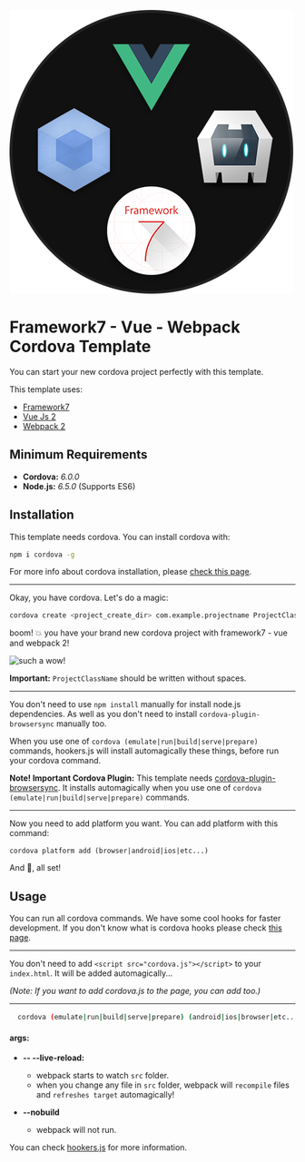 <!--
#
# Licensed to the Apache Software Foundation (ASF) under one
# or more contributor license agreements.  See the NOTICE file
# distributed with this work for additional information
# regarding copyright ownership.  The ASF licenses this file
# to you under the Apache License, Version 2.0 (the
# "License"); you may not use this file except in compliance
# with the License.  You may obtain a copy of the License at
#
# http://www.apache.org/licenses/LICENSE-2.0
#
# Unless required by applicable law or agreed to in writing,
# software distributed under the License is distributed on an
# "AS IS" BASIS, WITHOUT WARRANTIES OR CONDITIONS OF ANY
#  KIND, either express or implied.  See the License for the
# specific language governing permissions and limitations
# under the License.
#
-->

![template logo](logo.png "template logo")

# Framework7 - Vue - Webpack Cordova Template
You can start your new cordova project perfectly with this template.

This template uses:
* [Framework7](https://framework7.io)
* [Vue Js 2](https://vuejs.org/)
* [Webpack 2](https://webpack.github.io/)


## Minimum Requirements
* **Cordova:** _6.0.0_
* **Node.js:** _6.5.0_ (Supports ES6)

## Installation
This template needs cordova. You can install cordova with:
``` bash
npm i cordova -g
```

For more info about cordova installation, please [check this page](https://cordova.apache.org/docs/en/latest/guide/cli/).

---

Okay, you have cordova. Let's do a magic:

``` bash
cordova create <project_create_dir> com.example.projectname ProjectClassName --template cordova-template-framework7-vue-webpack
```

boom! :boom: you have your brand new cordova project with framework7 - vue and webpack 2!

![such a wow!](https://cloud.githubusercontent.com/assets/296796/3511506/4042665c-06b0-11e4-953c-4f14c11f81ec.png "such a wow!")

**Important:** `ProjectClassName` should be written without spaces. 

---

You don't need to use `npm install` manually for install node.js dependencies.
As well as you don't need to install `cordova-plugin-browsersync` manually too.

When you use one of `cordova (emulate|run|build|serve|prepare)` commands, hookers.js will install automagically these things, before run your cordova command.

**Note! Important Cordova Plugin:** This template needs [cordova-plugin-browsersync](https://github.com/nparashuram/cordova-plugin-browsersync). It installs automagically when you use one of `cordova (emulate|run|build|serve|prepare)` commands.

---

Now you need to add platform you want. You can add platform with this command:

```
cordova platform add (browser|android|ios|etc...)
```

And :tada:, all set!

## Usage
You can run all cordova commands.
We have some cool hooks for faster development. If you don't know what is cordova hooks please check [this page](https://cordova.apache.org/docs/en/latest/guide/appdev/hooks/).

---

You don't need to add `<script src="cordova.js"></script>` to your `index.html`. It will be added automagically...

_(Note: If you want to add cordova.js to the page, you can add too.)_

---

```bash
  cordova (emulate|run|build|serve|prepare) (android|ios|browser|etc...) [...args] [-- --live-reload]
```

#### args:
* **-- --live-reload:**
	* webpack starts to watch `src` folder.
	* when you change any file in `src` folder, webpack will `recompile` files and `refreshes target` automagically!
	
* **--nobuild**
	* webpack will not run.

You can check [hookers.js](template_src/hooks/hookers.js) for more information.